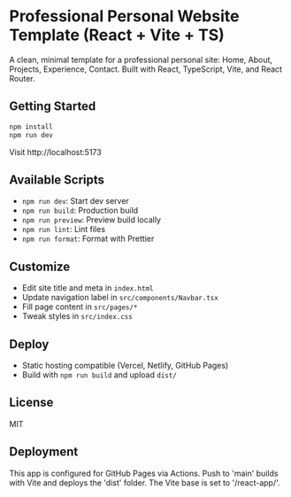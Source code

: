 # Professional Personal Website Template (React + Vite + TS)

A clean, minimal template for a professional personal site: Home, About, Projects, Experience, Contact. Built with React, TypeScript, Vite, and React Router.

## Getting Started

```bash
npm install
npm run dev
```
Visit http://localhost:5173

## Available Scripts
- `npm run dev`: Start dev server
- `npm run build`: Production build
- `npm run preview`: Preview build locally
- `npm run lint`: Lint files
- `npm run format`: Format with Prettier

## Customize
- Edit site title and meta in `index.html`
- Update navigation label in `src/components/Navbar.tsx`
- Fill page content in `src/pages/*`
- Tweak styles in `src/index.css`

## Deploy
- Static hosting compatible (Vercel, Netlify, GitHub Pages)
- Build with `npm run build` and upload `dist/`

## License
MIT




## Deployment
This app is configured for GitHub Pages via Actions. Push to 'main' builds with Vite and deploys the 'dist' folder. The Vite base is set to '/react-app/'.
